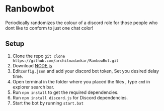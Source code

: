 # Ranbowbot

Periodically randomizes the colour of a discord role for those people who dont like to conform to just one chat color!

## Setup
 1. Clone the repo `git clone https://github.com/architmadankar/RanbowBot.git`
 2. Download [NODE.js](https://nodejs.org/dist/v12.14.1/node-v12.14.1-x64.msi)
 3. Edit`config.json` and add your discord bot token, Set you desired delay time.
 4. Open terminal in the folder where you placed the files , type `cmd` in explorer search bar.
 5. Run `npm install` to get the required dependencies.
 6. Run `npm install discord.js` for Discord dependencies.
 7. Start the bot by running `start.bat`
 
